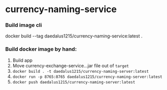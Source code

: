 # currency-naming-service

### Build image cli
docker build --tag daedalus1215/currency-naming-service:latest .

### Build docker image by hand:
1. Build app
2. Move currency-exchange-service...jar file out of `target`
3. `docker build . -t daedalus1215/currency-naming-server:latest`
4. `docker run -p 8765:8765 daedalus1215/currency-naming-server:latest`
5. `docker push daedalus1215/currency-naming-server:latest`